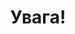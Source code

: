 ﻿---
title: Увага!
---

<pdf src="касетні снаряди.pdf" />
<br/>
<pdf src="фосфорні боєприпаси.pdf" />
